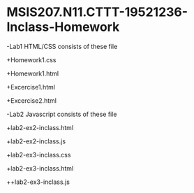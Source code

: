 # MSIS207.N11.CTTT-19521236-Inclass-Homework
-Lab1 HTML/CSS consists of these file

+Homework1.css

+Homework1.html

+Excercise1.html

+Excercise2.html

-Lab2 Javascript consists of these file

+lab2-ex2-inclass.html

+lab2-ex2-inclass.js

+lab2-ex3-inclass.css

+lab2-ex3-inclass.html

++lab2-ex3-inclass.js
